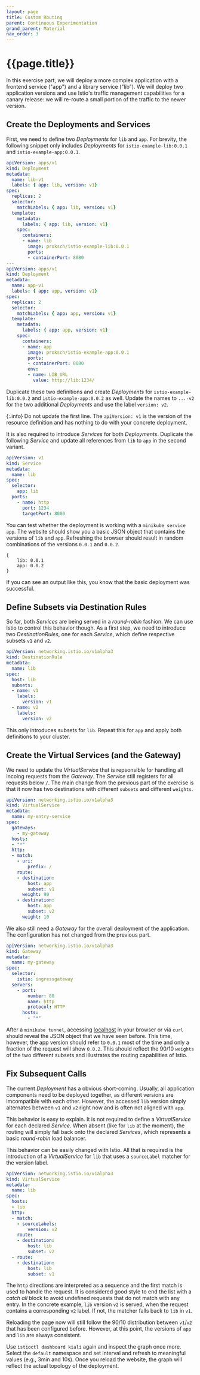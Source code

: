 ```yaml
---
layout: page
title: Custom Routing
parent: Continuous Experimentation
grand_parent: Material
nav_order: 3
---
```


# {{page.title}}

In this exercise part, we will deploy a more complex application with a frontend service ("app") and a library service ("lib").
We will deploy two application versions and use Istio's traffic management capabilities for a canary release: we will re-route a small portion of the traffic to the newer version.

## Create the Deployments and Services

First, we need to define two *Deployments* for `lib` and `app`.
For brevity, the following snippet only includes *Deployments* for `istio-example-lib:0.0.1` and `istio-example-app:0.0.1`.

```yml
apiVersion: apps/v1
kind: Deployment
metadata:
  name: lib-v1
  labels: { app: lib, version: v1}
spec:
  replicas: 2
  selector:
    matchLabels: { app: lib, version: v1}
  template:
    metadata:
      labels: { app: lib, version: v1}
    spec:
      containers:
      - name: lib
        image: proksch/istio-example-lib:0.0.1
        ports:
        - containerPort: 8080
---
apiVersion: apps/v1
kind: Deployment
metadata:
  name: app-v1
  labels: { app: app, version: v1}
spec:
  replicas: 2
  selector:
    matchLabels: { app: app, version: v1}
  template:
    metadata:
      labels: { app: app, version: v1}
    spec:
      containers:
      - name: app
        image: proksch/istio-example-app:0.0.1
        ports:
        - containerPort: 8080
        env:
        - name: LIB_URL
          value: http://lib:1234/
```

Duplicate these two definitions and create *Deployments* for `istio-example-lib:0.0.2` and `istio-example-app:0.0.2` as well.
Update the names to `...-v2` for the two additional *Deployments* and use the label `version: v2`.

{:.info}
Do not update the first line. The `apiVersion: v1` is the version of the resource definition and has nothing to do with your concrete deployment.

It is also required to introduce *Services* for both *Deployments*.
Duplicate the following *Service* and update all references from `lib` to `app` in the second variant.

```yml
apiVersion: v1
kind: Service
metadata:
  name: lib
spec:
  selector:
    app: lib
  ports:
    - name: http
      port: 1234
      targetPort: 8080
```

You can test whether the deployment is working with a `minikube service app`.
The website should show you a basic JSON object that contains the versions of `lib` and `app`.
Refreshing the browser should result in random combinations of the versions `0.0.1` and `0.0.2`.


    {
    	lib: 0.0.1
    	app: 0.0.2
    }

If you can see an output like this, you know that the basic deployment was successful.

## Define Subsets via Destination Rules

So far, both *Services* are being served in a *round-robin* fashion.
We can use Istio to control this behavior though.
As a first step, we need to introduce two *DestinationRules*, one for each *Service*, which define respective subsets `v1` and `v2`.

```yml
apiVersion: networking.istio.io/v1alpha3
kind: DestinationRule
metadata:
  name: lib
spec:
  host: lib
  subsets:
  - name: v1
    labels:
      version: v1
  - name: v2
    labels:
      version: v2

```

This only introduces subsets for `lib`.
Repeat this for `app` and apply both definitions to your cluster.



## Create the Virtual Services (and the Gateway)

We need to update the *VirtualService* that is repsonsible for handling all incoing requests from the *Gateway*.
The *Service* still registers for all requests below `/`.
The main change from the previous part of the exercise is that it now has two destinations with different `subsets` and different `weights`.

```yml
apiVersion: networking.istio.io/v1alpha3
kind: VirtualService
metadata:
  name: my-entry-service
spec:
  gateways:
    - my-gateway
  hosts:
  - "*"
  http:
  - match:
    - uri:
        prefix: /
    route:
    - destination:
        host: app
        subset: v1
      weight: 90
    - destination:
        host: app
        subset: v2
      weight: 10
```

We also still need a *Gateway* for the overall deployment of the application.
The configuration has not changed from the previous part.

```yml
apiVersion: networking.istio.io/v1alpha3
kind: Gateway
metadata:
  name: my-gateway
spec:
  selector:
    istio: ingressgateway
  servers:
    - port:
        number: 80
        name: http
        protocol: HTTP
      hosts:
        - "*"
```

After a `minikube tunnel`, accessing [localhost](http://localhost/) in your browser or via `curl` should reveal the JSON object that we have seen before.
This time, however, the app version should refer to `0.0.1` most of the time and only a fraction of the request will show `0.0.2`.
This should reflect the 90/10 `weights` of the two different subsets and illustrates the routing capabilities of Istio.


## Fix Subsequent Calls

The current *Deployment* has a obvious short-coming.
Usually, all application components need to be deployed together, as different versions are imcompatible with each other.
However, the accessed `lib` version simply alternates between `v1` and `v2` right now and is often not aligned with `app`.

This behavior is easy to explain.
It is not required to define a *VirtualService* for each declared *Service*.
When absent (like for `lib` at the moment), the routing will simply fall back onto the declared *Services*, which represents a basic *round-robin* load balancer.

This behavior can be easily changed with Istio.
All that is required is the introduction of a *VirtualService* for `lib` that uses a `sourceLabel` matcher for the version label.

```yml
apiVersion: networking.istio.io/v1alpha3
kind: VirtualService
metadata:
  name: lib
spec:
  hosts:
  - lib
  http:
  - match:
    - sourceLabels:
        version: v2
    route:
    - destination:
        host: lib
        subset: v2
  - route:
    - destination:
        host: lib
        subset: v1
```

The `http` directions are interpreted as a sequence and the first match is used to handle the request.
It is considered good style to end the list with a *catch all* block to avoid undefined requests that do not match with any entry.
In the concrete example, `lib` version `v2` is served, when the request contains a corresponding `v2` label.
If not, the matcher falls back to `lib` in `v1`.

Reloading the page now will still follow the 90/10 distribution between `v1`/`v2` that has been configured before.
However, at this point, the versions of `app` and `lib` are always consistent.

Use `istioctl dashboard kiali` again and inspect the graph once more.
Select the `default` namespace and set interval and refresh to meaningful values (e.g., 3min and 10s).
Once you reload the website, the graph will reflect the actual topology of the deployment.




